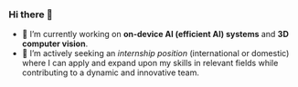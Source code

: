 ### Hi there 👋

- 🔭 I’m currently working on **on-device AI (efficient AI) systems** and **3D computer vision**.
- 👯 I’m actively seeking an _internship position_ (international or domestic) where I can apply and expand upon my skills in relevant fields while contributing to a dynamic and innovative team.

<!--
**jeho-lee/jeho-lee** is a ✨ _special_ ✨ repository because its `README.md` (this file) appears on your GitHub profile.

Here are some ideas to get you started:

- 🔭 I’m currently working on ...
- 🌱 I’m currently learning ...
- 👯 I’m looking to collaborate on ...
- 🤔 I’m looking for help with ...
- 💬 Ask me about ...
- 📫 How to reach me: ...
- 😄 Pronouns: ...
- ⚡ Fun fact: ...
-->
